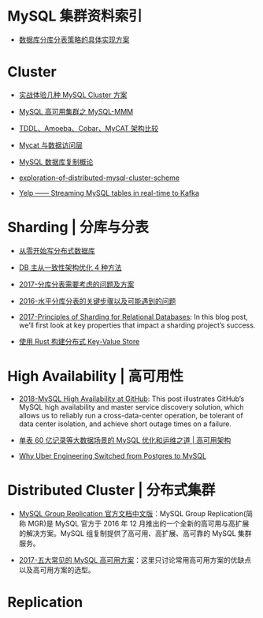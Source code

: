 

# MySQL 集群资料索引

- [数据库分库分表策略的具体实现方案](http://mp.weixin.qq.com/s?__biz=MzI1NDQ3MjQxNA==&mid=2247483931&idx=1&sn=6eda41aa81c1243422a603205d2fad22&chksm=e9c5fbaadeb272bc92537803c14a6f55e1170b1a3b8f60160f66417800c0ace960dfe192717a#rd)

# Cluster

- [实战体验几种 MySQL Cluster 方案](http://blog.csdn.net/kingofworld/article/details/44786123)

- [MySQL 高可用集群之 MySQL-MMM](https://yq.aliyun.com/articles/38718)

- [TDDL、Amoeba、Cobar、MyCAT 架构比较](http://blog.csdn.net/lichangzhen2008/article/details/44708227)

- [Mycat 与数据访问层](http://minirick.duapp.com/mycatyu-chou-xiang-shu-ju-ceng/)

- [MySQL 数据库复制概论](http://mp.weixin.qq.com/s?__biz=MzAwNjQwNzU2NQ==&mid=2650342801&idx=1&sn=337f93df2278f749be14eb82ba34cd64&scene=23&srcid=0713bxquXQNfMnx3VPOjdGL4#rd)

- [exploration-of-distributed-mysql-cluster-scheme](http://www.infoq.com/cn/articles/exploration-of-distributed-mysql-cluster-scheme)

- [Yelp —— Streaming MySQL tables in real-time to Kafka](http://engineeringblog.yelp.com/2016/08/streaming-mysql-tables-in-real-time-to-kafka.html)

# Sharding | 分库与分表

- [从零开始写分布式数据库](https://github.com/ngaut/builddatabase)

- [DB 主从一致性架构优化 4 种方法](http://mp.weixin.qq.com/s?__biz=MjM5ODYxMDA5OQ==&mid=2651959442&idx=1&sn=feb8ff75385d8031386e120ef3535329&scene=0#wechat_redirect)

- [2017-分库分表需要考虑的问题及方案](https://parg.co/b1W)

- [2016-水平分库分表的关键步骤以及可能遇到的问题](https://parg.co/b1F)

- [2017-Principles of Sharding for Relational Databases](https://parg.co/bjq): In this blog post, we’ll first look at key properties that impact a sharding project’s success.

- [使用 Rust 构建分布式 Key-Value Store](https://zhuanlan.zhihu.com/p/31142786)

# High Availability | 高可用性

- [2018-MySQL High Availability at GitHub](https://githubengineering.com/mysql-high-availability-at-github/): This post illustrates GitHub’s MySQL high availability and master service discovery solution, which allows us to reliably run a cross-data-center operation, be tolerant of data center isolation, and achieve short outage times on a failure.

- [单表 60 亿记录等大数据场景的 MySQL 优化和运维之道 | 高可用架构](http://www.francissoung.com/2016/04/15/%E5%8D%95%E8%A1%A860%E4%BA%BF%E8%AE%B0%E5%BD%95%E7%AD%89%E5%A4%A7%E6%95%B0%E6%8D%AE%E5%9C%BA%E6%99%AF%E7%9A%84MySQL%E4%BC%98%E5%8C%96%E5%92%8C%E8%BF%90%E7%BB%B4%E4%B9%8B%E9%81%93/)

- [Why Uber Engineering Switched from Postgres to MySQL](https://eng.uber.com/mysql-migration/)

# Distributed Cluster | 分布式集群

- [MySQL Group Replication 官方文档中文版](http://storage.360buyimg.com/brickhaha/Mysql.pdf)：MySQL Group Replication(简称 MGR)是 MySQL 官方于 2016 年 12 月推出的一个全新的高可用与高扩展的解决方案。MySQL 组复制提供了高可用、高扩展、高可靠的 MySQL 集群服务。

- [2017-五大常见的 MySQL 高可用方案](https://zhuanlan.zhihu.com/p/25960208)：这里只讨论常用高可用方案的优缺点以及高可用方案的选型。

# Replication
